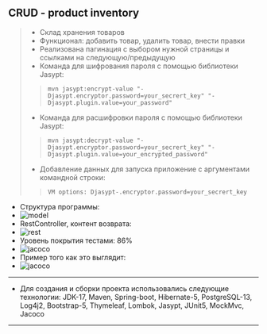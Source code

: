 ## CRUD - product inventory

> * Склад хранения товаров
> * Функционал: добавить товар, удалить товар, внести правки
> * Реализована пагинация с выбором нужной страницы и ссылками на следующую/предыдущую
> * Команда для шифрования пароля c помощью библиотеки Jasypt:
>> `mvn jasypt:encrypt-value "-Djasypt.encryptor.password=your_secrert_key" "-Djasypt.plugin.value=your_password"`
> * Команда для расшифровки пароля с помощью библиотеки Jasypt:
>> `mvn jasypt:decrypt-value "-Djasypt.encryptor.password=your_secrert_key" "-Djasypt.plugin.value=your_encrypted_password"`
> * Добавление данных для запуска приложение с аргументами командной строки:
>> `VM options: Djasypt-.encryptor.password=your_secrert_key`
* Структура программы:
* ![model](https://i.imgur.com/du9LLzS.png)
* RestController, контент возврата:
* ![rest](https://i.imgur.com/NhGF92m.png)
* Уровень покрытия тестами: 86%
* ![jacoco](https://i.imgur.com/psvduDL.png)
* Пример того как это выглядит:
* ![jacoco](https://i.imgur.com/XHUs64V.png)
------------------------------------
* Для создания и сборки проекта использовались следующие технологии:
  JDK-17, Maven, Spring-boot, Hibernate-5, PostgreSQL-13, Log4j2, Bootstrap-5, Thymeleaf, Lombok, Jasypt, JUnit5, MockMvc, Jacoco
------------------------------------
